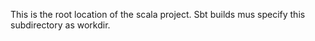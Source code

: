 This is the root location of the scala project.
Sbt builds mus specify this subdirectory as workdir.